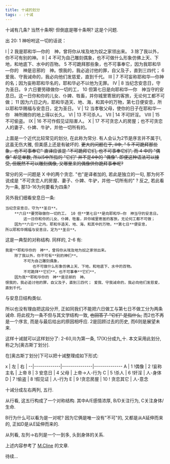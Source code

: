 ```yaml
---
title: 十诫的划分
tags: ☆ :十诫
---
```


十诫有几条? 当然十条啊! 但倒底是哪十条啊? 这是个问题.

出 20: 1 神吩咐这一切的话说：

I | 2 我是耶和华―你的　神，曾将你从埃及地为奴之家领出来。 3 除了我以外，你不可有别的神。
II | 4 不可为自己雕刻偶象，也不可做什么形象仿佛上天、下地，和地底下、水中的百物。 5 不可跪拜那些象，也不可事奉它，因为我耶和华―你的　神是忌邪的　神。恨我的，我必追讨他的罪，自父及子，直到三四代； 6 爱我、守我诫命的，我必向他们发慈爱，直到千代。
III | 7 不可妄称耶和华―你神的名；因为妄称耶和华名的，耶和华必不以他为无罪。
IV | 8 当纪念安息日，守为圣日。 9 六日要劳碌做你一切的工， 10 但第七日是向耶和华―你　神当守的安息日。这一日你和你的儿女、仆婢、牲畜，并你城里寄居的客旅，无论何工都不可做； 11 因为六日之内，耶和华造天、地、海，和其中的万物，第七日便安息，所以耶和华赐福与安息日，定为圣日。
V | 12 当孝敬父母，使你的日子在耶和华―你　神所赐你的地上得以长久。
VI | 13 不可杀人。
VII | 14 不可奸淫。
VIII | 15 不可偷盗。
IX | 16 不可作假见证陷害人。
X | 17 不可贪恋人的房屋；也不可贪恋人的妻子、仆婢、牛驴，并他一切所有的。

上面是一个近代比较常见的划分, 在此称为常分. 有人会认为2节是序言并不属于I, 这虽无伤大雅, 但美感上还是有破坏的. ~~更大的问题在于, II中, " 5 不可跪拜那些象，也不可事奉它" 直译应该是 "不可跪拜它们, 也不可事奉它们", 而 4 中的 "偶像" 却是单数, 所以5中所指的 "它们" 并不是4中的 "偶像". 即便这种语法可以接受, 但既然不可以雕刻偶像, 又哪里来的偶像供你跪拜事奉呢?~~

常分的另一问题是 X 中的两个贪恋. "也"是译者加的, 若此是独立的一句, 那为何不说成是 "不可贪恋人的房屋、妻子、仆婢、牛驴，并他一切所有的" ? 反之, 若此看为一条, 那13-16为何要看为四条?

另外我们细看安息日一条:

    当纪念安息日，守为**圣日**。
        **六日**要劳碌做你一切的工， 10 但**第七日**是向耶和华―你　神当守的安息日。
            这一日你和你的儿女、仆婢、牲畜，并你城里寄居的客旅，无论何工都不可做；
        因为**六日**之内，耶和华造天、地、海，和其中的万物，**第七日**便安息，
    所以耶和华赐福与安息日，定为**圣日**。

这是一典型的对称结构. 同样的, 2-6 有:

```
我是**耶和华你的　神**，曾将你从埃及地为奴之家领出来。
    除了我以外，你不可有**别的神们**。
        不可为自己雕刻偶象，
            也不可做什么形象仿佛上天、下地，和地底下、水中的百物。
        不可跪拜**它们**，也不可事奉**它们**，
    因为我**耶和华你的　神**是忌邪的　神。
恨我的，我必追讨他的罪，自父及子，直到三四代； 爱我、守我诫命的，我必向他们发慈爱，直到千代。
```

与安息日结构类似.
<!-- 也都在最后一节给出了本诫命的原因, 而在中心又都是用了一对多的形式. -->

所以也没有理由把这段分开, 正如同我们不能把六日做工与第七日不做工分为两条诫命. 将此视为一条不但与其文学结构一致, ~~也回答了 "它们" 是指什么,~~ 而2也不再是一个序言, 而是与最后给出的原因相呼应. 2是回顾过去的历史, 而6则是展望未来.

这样十诫就可以这样划分了: 2-6(I,II)为第一条, 17(X)分成九,十. 本文采用此划分, 称之为[奥古斯丁划分].

在[奥古斯丁划分]下可以把十诫整理成如下形式:

x | 左          | 右            |
--|-------------|---------------|--------------
A | 1 !偶像     | 2 !妄称主名   | 上帝
B | 3 安息日    | 4 父母        | 上帝->人-行为
C | 5 !杀人     | 6 !奸淫       | 人-身体
D | 7 !偷盗     | 8 !假见证     | 人-行为
E | 9 !贪恋房屋 | 10 ! 贪恋其它 | 人-意念

十诫分成左右两列, 五行.

从行看, 这五行构成了一个对称结构. 其中A/E感情浓厚, B/D关注行为, C关注身体/生命.

B行为什么可以看为是一对呢? 因为它俩是唯一没有"不可"的, 又都是从A延伸而来的, 正如D是从E延伸而来的.

从列看, 左列->右列是一个一到多, 头到身体的关系.

上述内容参考了  [M.Cline](http://www.chaver.com/Before%20Chapter%20and%20Verse/Part%201%20PDF.pdf) 的文章.

待续...

<!-- 如果说旧约最显眼的上帝的话是十诫, 那么新约能与之相比拟的是什么呢? 恐怕要属主祷文了. 这两者有没有关系呢? 本文认为这是值得探讨的. 以下是一些初步的尝试:

不妨将主祷文分为十部分, 则可整理为下表:

x | 左          | 右            | 左         | 右
--|-------------|---------------|------------|-----------
A | 1 !偶像     | 2 !妄称主名   | 1 天父     | 2 名为圣
B | 3 安息日    | 4 父母        | 2 国降临   | 4 旨意遵行
C | 5 !杀人     | 6 !奸淫       | 5 在地如天 | 6 日用饮食
D | 7 !偷盗     | 8 !假见证     | 7 免债     | 8 免别人债
E | 9 !贪恋房屋 | 10 ! 贪恋其它 | 9 试探     | 10 恶者

在这种划分下, 主祷文与十诫之间是一一对应的, 十诫的第一条对应主祷文的第一条, 以此类推. 这个对应是富含启发的.

既然两者可以对应起来, 则十诫与主祷文的结构自然是类似的.

主祷文更倾向于从积极的角度来说, 比如不可妄称主名->愿你的名为圣. 这是从诫命到祷告的形式上的转变所带来的角度的转变. 刻在石版上的律法由心发出. 但旧约也并非没有心受割礼之说, 主祷文的内容在旧约都是有踪迹的, 尤其是诗篇里面更是常见. 所以两者的区别似乎更在于祷告与律法两者角度的不同, 而不是新约与旧约的不同, 但若把这两者看为是两约的代表也略有道理.

总之, 主祷文是十诫在内心的投射, 是人的嘴唇对上帝律法的回应. 黄金包裹的香坛是正对约柜的, 这正是祈祷与律法之间的关系吧.

可见:

```
旧约与新约是不可分割的.
    主祷文帮助我们理解十诫.
        要用祷告的心志遵行诫命,
            赐诫命者正是听祷告者,
        要用遵行诫命的心志祷告.
    十诫帮助我们理解主祷文.
新约与旧约是不可分割的.
``` -->

